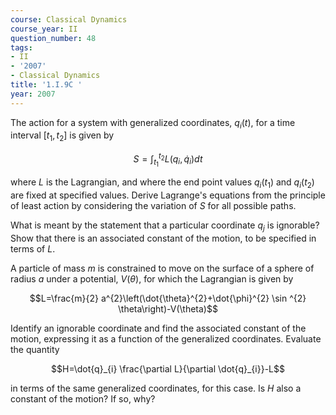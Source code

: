 ```yaml
---
course: Classical Dynamics
course_year: II
question_number: 48
tags:
- II
- '2007'
- Classical Dynamics
title: '1.I.9C '
year: 2007
---
```



The action for a system with generalized coordinates, $q_{i}(t)$, for a time interval $\left[t_{1}, t_{2}\right]$ is given by

$$S=\int_{t_{1}}^{t_{2}} L\left(q_{i}, \dot{q}_{i}\right) d t$$

where $L$ is the Lagrangian, and where the end point values $q_{i}\left(t_{1}\right)$ and $q_{i}\left(t_{2}\right)$ are fixed at specified values. Derive Lagrange's equations from the principle of least action by considering the variation of $S$ for all possible paths.

What is meant by the statement that a particular coordinate $q_{j}$ is ignorable? Show that there is an associated constant of the motion, to be specified in terms of $L$.

A particle of mass $m$ is constrained to move on the surface of a sphere of radius $a$ under a potential, $V(\theta)$, for which the Lagrangian is given by

$$L=\frac{m}{2} a^{2}\left(\dot{\theta}^{2}+\dot{\phi}^{2} \sin ^{2} \theta\right)-V(\theta)$$

Identify an ignorable coordinate and find the associated constant of the motion, expressing it as a function of the generalized coordinates. Evaluate the quantity

$$H=\dot{q}_{i} \frac{\partial L}{\partial \dot{q}_{i}}-L$$

in terms of the same generalized coordinates, for this case. Is $H$ also a constant of the motion? If so, why?